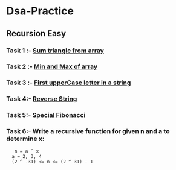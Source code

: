 # Dsa-Practice <br>
## Recursion Easy <br>
### Task 1 :- [Sum triangle from array](https://www.geeksforgeeks.org/sum-triangle-from-array/)
### Task 2 :- [Min and Max of array ](https://www.geeksforgeeks.org/recursive-programs-to-find-minimum-and-maximum-elements-of-array/)
### Task 3 :- [First upperCase letter in a string](https://www.geeksforgeeks.org/first-uppercase-letter-in-a-string-iterative-and-recursive/)
### Task 4:- [Reverse String](https://leetcode.com/problems/reverse-string/)
### Task 5:- [Special Fibonacci](https://www.codechef.com/problems/FIBXOR01)
### Task 6:- Write a recursive function for given n and a to determine x:
       n = a ^ x 
      a = 2, 3, 4
      (2 ^ -31) <= n <= (2 ^ 31) - 1      
      

